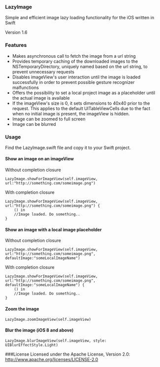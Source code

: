 ### LazyImage
Simple and efficient image lazy loading functionality for the iOS written in Swift

Version 1.6

### Features
* Makes asynchronous call to fetch the image from a url string
* Provides temporary caching of the downloaded images to the NSTemporaryDirectory, uniquely named based on the url string, to prevent unnecessary requests
* Disables imageView's user interaction until the image is loaded successfully in order to prevent possible gesture recognizer malfunctions
* Offers the possibility to set a local project image as a placeholder until the actual image is available
* If the imageView's size is 0, it sets dimensions to 40x40 prior to the request. This applies to the default UITableViewCells due to the fact when no initial image is present, the imageView is hidden.
* Image can be zoomed to full screen
* Image can be blurred


### Usage
Find the LazyImage.swift file and copy it to your Swift project.

#### Show an image on an imageView

Without completion closure
```
LazyImage.showForImageView(self.imageView, url:"http://something.com/someimage.png")
```

With completion closure
```
LazyImage.showForImageView(self.imageView, url:"http://something.com/someimage.png") {
    () in
    //Image loaded. Do something..
}
```

#### Show an image with a local image placeholder

Without completion closure
```
LazyImage.showForImageView(self.imageView, url:"http://something.com/someimage.png", defaultImage:"someLocalImageName")
```

With completion closure
```
LazyImage.showForImageView(self.imageView, url:"http://something.com/someimage.png", defaultImage:"someLocalImageName") {
    () in
    //Image loaded. Do something..
}
```

#### Zoom the image
```
LazyImage.zoomImageView(self.imageView)
```

#### Blur the image (iOS 8 and above)
```
LazyImage.blurImageView(self.imageView, style: UIBlurEffectStyle.Light)
```
###License
Licensed under the Apache License, Version 2.0: http://www.apache.org/licenses/LICENSE-2.0
